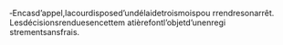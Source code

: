 ‐Encasd’appel,lacourdisposed’undélaidetroismoispou rrendresonarrêt.
Lesdécisionsrenduesencettem atièrefontl’objetd’unenregi strementsansfrais.